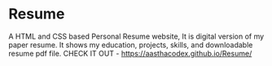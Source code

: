 # Resume
A HTML and CSS based Personal Resume website, It is digital version of my paper resume. It shows my education, projects, skills, and downloadable resume pdf file.
CHECK IT OUT - https://aasthacodex.github.io/Resume/
